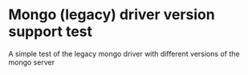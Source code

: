 # Mongo (legacy) driver version support test

A simple test of the legacy mongo driver with different versions of the mongo server
